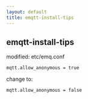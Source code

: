 ```yaml
---
layout: default
title: emqtt-install-tips
---
```

## emqtt-install-tips

modified:  etc/emq.conf

`mqtt.allow_anonymous = true`

change to:

`mqtt.allow_anonymous = false`
